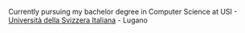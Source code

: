 Currently pursuing my bachelor degree in Computer Science at USI - [Università della Svizzera Italiana](https://www.usi.ch/en) - Lugano
